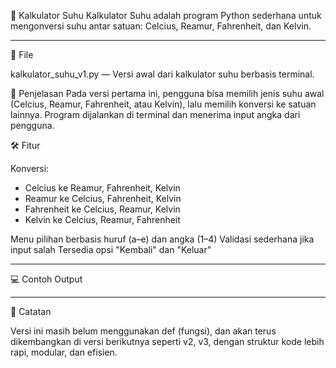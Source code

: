 🧊 Kalkulator Suhu
Kalkulator Suhu adalah program Python sederhana untuk mengonversi suhu antar satuan: Celcius, Reamur, Fahrenheit, dan Kelvin. 

---

📁 File

kalkulator_suhu_v1.py — Versi awal dari kalkulator suhu berbasis terminal.

🧪 Penjelasan
Pada versi pertama ini, pengguna bisa memilih jenis suhu awal (Celcius, Reamur, Fahrenheit, atau Kelvin), lalu memilih konversi ke satuan lainnya. Program dijalankan di terminal dan menerima input angka dari pengguna.

🛠 Fitur

Konversi:
- Celcius ke Reamur, Fahrenheit, Kelvin
- Reamur ke Celcius, Fahrenheit, Kelvin
- Fahrenheit ke Celcius, Reamur, Kelvin
- Kelvin ke Celcius, Reamur, Fahrenheit

Menu pilihan berbasis huruf (a–e) dan angka (1–4)
Validasi sederhana jika input salah
Tersedia opsi "Kembali" dan "Keluar"

---

💻 Contoh Output

---

🔁 Catatan

Versi ini masih belum menggunakan def (fungsi), dan akan terus dikembangkan di versi berikutnya seperti v2, v3, dengan struktur kode lebih rapi, modular, dan efisien.
